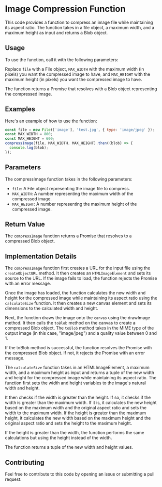 # Image Compression Function

This code provides a function to compress an image file while maintaining its aspect ratio. The function takes in a file object, a maximum width, and a maximum height as input and returns a Blob object.

## Usage

To use the function, call it with the following parameters:

Replace `file` with a File object, `MAX_WIDTH` with the maximum width (in pixels) you want the compressed image to have, and `MAX_HEIGHT` with the maximum height (in pixels) you want the compressed image to have.

The function returns a Promise that resolves with a Blob object representing the compressed image.

## Examples

Here's an example of how to use the function:

```javascript
const file = new File(['image'], 'test.jpg', { type: 'image/jpeg' });
const MAX_WIDTH = 800;
const MAX_HEIGHT = 600;
compressImage(file, MAX_WIDTH, MAX_HEIGHT).then((blob) => {
  console.log(blob);
});
```

## Parameters
The compressImage function takes in the following parameters:

* `file`: A File object representing the image file to compress.
* `MAX_WIDTH`: A number representing the maximum width of the compressed image.
* `MAX_HEIGHT`: A number representing the maximum height of the compressed image.

## Return Value
The `compressImage` function returns a Promise that resolves to a compressed Blob object.

## Implementation Details
The `compressImage` function first creates a URL for the input file using the `createObjectURL` method. It then creates an `HTMLImageElement` and sets its source to the URL. If the image fails to load, the function rejects the Promise with an error message.

Once the image has loaded, the function calculates the new width and height for the compressed image while maintaining its aspect ratio using the `calculateSize` function. It then creates a new canvas element and sets its dimensions to the calculated width and height.

Next, the function draws the image onto the `canvas` using the drawImage method. It then calls the `toBlob` method on the canvas to create a compressed Blob object. The `toBlob` method takes in the MIME type of the output image (in this case, "image/jpeg") and a quality value between 0 and 1.

If the toBlob method is successful, the function resolves the Promise with the compressed Blob object. If not, it rejects the Promise with an error message.

The `calculateSize` function takes in an HTMLImageElement, a maximum width, and a maximum height as input and returns a tuple of the new width and height for the compressed image while maintaining its aspect ratio. The function first sets the width and height variables to the image's natural width and height.

It then checks if the width is greater than the height. If so, it checks if the width is greater than the maximum width. If it is, it calculates the new height based on the maximum width and the original aspect ratio and sets the width to the maximum width. If the height is greater than the maximum height, it calculates the new width based on the maximum height and the original aspect ratio and sets the height to the maximum height.

If the height is greater than the width, the function performs the same calculations but using the height instead of the width.

The function returns a tuple of the new width and height values.

## Contributing
Feel free to contribute to this code by opening an issue or submitting a pull request.
